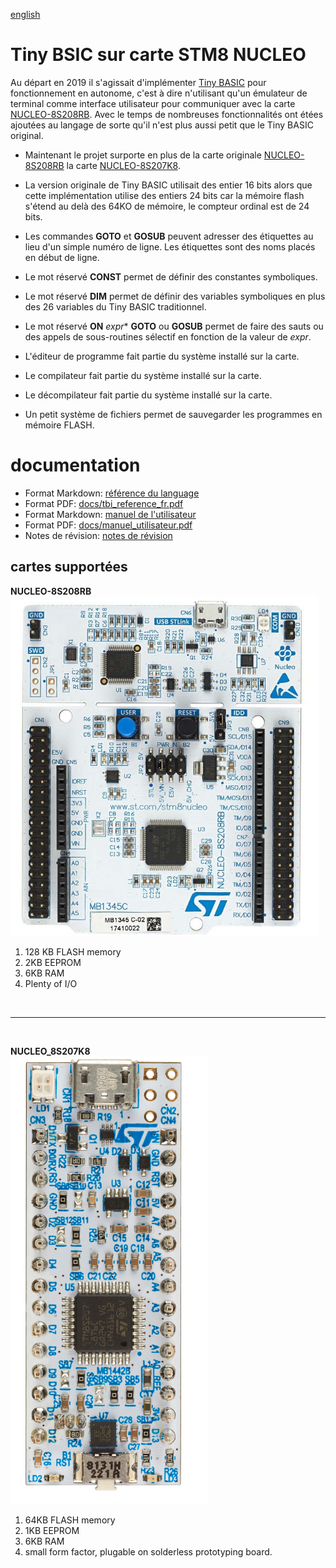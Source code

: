 [english](readme_en.md)
# Tiny BSIC sur carte STM8 NUCLEO 

Au départ en 2019 il s'agissait d'implémenter [Tiny BASIC](docs/TINIDISK.DOC) pour fonctionnement en autonome, c'est à dire n'utilisant qu'un émulateur de terminal comme interface utilisateur pour communiquer avec la carte [NUCLEO-8S208RB](https://www.st.com/en/evaluation-tools/nucleo-8s208rb.html).
Avec le temps de nombreuses fonctionnalités ont étées ajoutées au langage de sorte qu'il n'est plus aussi petit que le Tiny BASIC original.

* Maintenant le projet surporte en plus de la carte originale  [NUCLEO-8S208RB](https://www.st.com/en/evaluation-tools/nucleo-8s208rb.html) la carte [NUCLEO-8S207K8](https://www.st.com/en/evaluation-tools/nucleo-8s207k8.html).

* La version originale de Tiny BASIC utilisait des entier 16 bits alors que cette implémentation utilise des entiers 24 bits car la mémoire flash s'étend au delà des 64KO de mémoire, le compteur ordinal est de 24 bits. 

* Les commandes **GOTO** et **GOSUB** peuvent adresser des étiquettes au lieu d'un simple numéro de ligne. Les étiquettes sont des noms placés en début de ligne. 

* Le mot réservé **CONST** permet de définir des constantes symboliques. 

* Le mot réservé **DIM** permet de définir des variables symboliques en plus des 26 variables du Tiny BASIC traditionnel. 

* Le mot réservé **ON** *expr** **GOTO** ou **GOSUB** permet de faire des sauts ou des appels de sous-routines sélectif en fonction de la valeur de *expr*. 

* L'éditeur de programme fait partie du système installé sur la carte. 

* Le compilateur fait partie du système installé sur la carte.

* Le décompilateur fait partie du système installé sur la carte. 

* Un petit système de fichiers permet de sauvegarder les programmes en mémoire FLASH.

# documentation 

* Format Markdown: [référence du language](tbi_reference_fr.md) 
* Format PDF: [docs/tbi_reference_fr.pdf](docs/tbi_reference_fr.pdf)
* Format Markdown: [manuel de l'utilisateur](manuel_utilisateur.md)
* Format PDF: [docs/manuel_utilisateur.pdf](docs/manuel_Utilisateur.pdf)
* Notes de révision: [notes de révision](notes_de_révision.md)

## cartes supportées 

**NUCLEO-8S208RB**<BR>
![NUCLEO-8S208RB](docs/images/nucleo-8s208rb-board.png)  
1. 128 KB FLASH memory
1. 2KB EEPROM 
1. 6KB RAM 
1. Plenty of I/O

<br>
<hr>
<br>

**NUCLEO_8S207K8**<br>
![NUCLEO-8S207K8](docs/images/nucleo-8s207k8-board.png)
1. 64KB FLASH memory
1. 1KB EEPROM 
1. 6KB RAM 
1. small form factor, plugable on solderless prototyping board.

